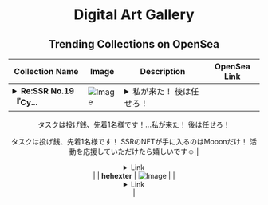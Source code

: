 <div align="center">

# Digital Art Gallery

## Trending Collections on OpenSea

| Collection Name                       | Image                                                                                     | Description                       | OpenSea Link                                                                                          |
|---------------------------------------|-------------------------------------------------------------------------------------------|-----------------------------------|--------------------------------------------------------------------------------------------------------|
| **<details><summary>Re:SSR No.19『Cy...</summary>Re:SSR No.19『Cyber City Girl・Savior2』特別版NFT</details>** | ![Image](https://i.seadn.io/s/raw/files/f1e412d0c3f8dc22b5d484ccb67f3721.jpg?w=500&auto=format?w=200&auto=format) | <details><summary>私が来た！ 後は任せろ！

タスクは投げ銭、先着1名様です！...</summary>私が来た！ 後は任せろ！

タスクは投げ銭、先着1名様です！
SSRのNFTが手に入るのはMooonだけ！
活動を応援していただけたら嬉しいです☺️</details> | <details><summary>Link</summary>[Re:SSR No.19『Cyber City Girl・Savior2』特別版NFT](https://opensea.io/collection/re-ssr-no-19-cyber-city-girl-savior2-te-bie-ban-nf)</details> |
| **hehexter** | ![Image](https://i.seadn.io/s/raw/files/4bdf1fb9b2ddd3b22664d52a0106d4bd.jpg?w=500&auto=format?w=200&auto=format) |  | <details><summary>Link</summary>[hehexter](https://opensea.io/collection/hehexter)</details> |

</div>